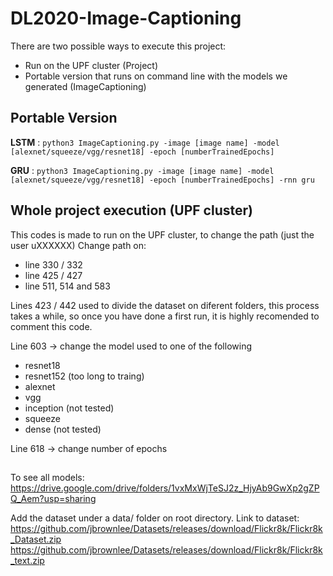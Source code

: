 # DL2020-Image-Captioning

There are two possible ways to execute this project:
 - Run on the UPF cluster (Project)
 - Portable version that runs on command line with the models we generated (ImageCaptioning)

## Portable Version
**LSTM** : `python3 ImageCaptioning.py -image [image name] -model [alexnet/squeeze/vgg/resnet18] -epoch [numberTrainedEpochs]`

**GRU**  : `python3 ImageCaptioning.py -image [image name] -model [alexnet/squeeze/vgg/resnet18] -epoch [numberTrainedEpochs] -rnn gru`

## Whole project execution (UPF cluster)
This codes is made to run on the UPF cluster, to change the path (just the user uXXXXXX)
Change path on: 
 - line 330 / 332
 - line 425 / 427
 - line 511, 514 and 583 

Lines 423 / 442 used to divide the dataset on diferent folders, this process takes a while, so once you have done a first
run, it is highly recomended to comment this code. 

Line 603 -> change the model used to one of the following 
 - resnet18
 - resnet152 (too long to traing)
 - alexnet
 - vgg
 - inception (not tested)
 - squeeze
 - dense (not tested)

Line 618 -> change number of epochs

##

To see all models:
https://drive.google.com/drive/folders/1vxMxWjTeSJ2z_HjyAb9GwXp2gZPQ_Aem?usp=sharing

Add the dataset under a data/ folder on root directory. Link to dataset:
https://github.com/jbrownlee/Datasets/releases/download/Flickr8k/Flickr8k_Dataset.zip
https://github.com/jbrownlee/Datasets/releases/download/Flickr8k/Flickr8k_text.zip
